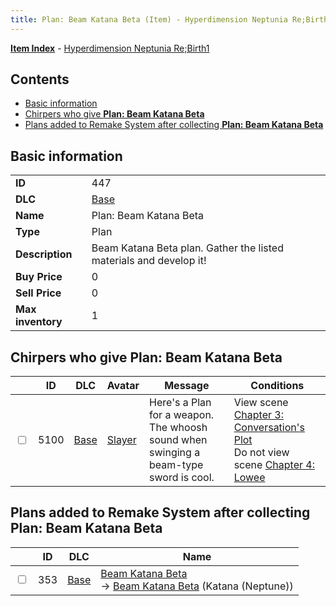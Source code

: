 ```yaml
---
title: Plan: Beam Katana Beta (Item) - Hyperdimension Neptunia Re;Birth1
---
```


[**Item Index**](/neptunia/rb1/item/index.html) - [Hyperdimension Neptunia Re;Birth1](/neptunia/rb1)

## Contents

- [Basic information](#basic-information)
- [Chirpers who give **Plan: Beam Katana Beta**](#chirpers-who-give-plan-beam-katana-beta)
- [Plans added to Remake System after collecting **Plan: Beam Katana Beta**](#plans-added-to-remake-system-after-collecting-plan-beam-katana-beta)

## Basic information

|   |   |
| -- | -- |
| **ID** | 447 |
| **DLC** | [Base](/neptunia/rb1/dlc/1-base.html) |
| **Name** | Plan: Beam Katana Beta |
| **Type** | Plan |
| **Description** | Beam Katana Beta plan. Gather the listed materials and develop it! |
| **Buy Price** | 0 |
| **Sell Price** | 0 |
| **Max inventory** | 1 |


## Chirpers who give **Plan: Beam Katana Beta**

|    | ID | DLC | Avatar | Message | Conditions |
| -- | -- | --- | ------ | ------- | ---------- |
| <input type="checkbox" id="rb1-chirper-event-1-5100" class="trackbox" /> | 5100 | [Base](/neptunia/rb1/dlc/1-base.html) | [Slayer](/neptunia/rb1/undefined/1-227-slayer.html) | Here's a Plan for a weapon.<br />The whoosh sound when swinging a beam-type sword is cool. | View scene [Chapter 3: Conversation's Plot](/neptunia/rb1/scene/1-306-chapter-3-conversations-plot.html)<br />Do not view scene [Chapter 4: Lowee](/neptunia/rb1/scene/1-402-chapter-4-lowee.html) |


## Plans added to Remake System after collecting **Plan: Beam Katana Beta**

|    | ID | DLC | Name |
| -- | -- | --- | ---- |
| <input type="checkbox" id="rb1-remake-1-353" class="trackbox" /> | 353 | [Base](/neptunia/rb1/dlc/1-base.html) | [Beam Katana Beta](/neptunia/rb1/remake/1-353-beam-katana-beta.html)<br /> → [Beam Katana Beta](/neptunia/rb1/item/1-2009-beam-katana-beta.html) (Katana (Neptune)) |
